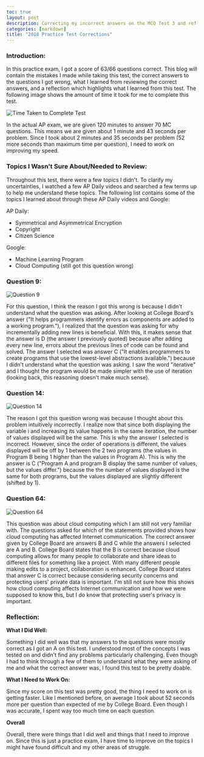 ```yaml
---
toc: true
layout: post
description: Correcting my incorrect answers on the MCQ Test 3 and reflecting on them.
categories: [markdown]
title: "2018 Practice Test Corrections"
---
```


### Introduction: 

In this practice exam, I got a score of 63/66 questions correct. This blog will contain the mistakes I made while taking this test, the correct answers to the questions I got wrong, what I learned from reviewing the correct answers, and a reflection which highlights what I learned from this test. The following image shows the amount of time it took for me to complete this test.

![]({{site.baseurl}}/images/2018PracticeTestTimed.png "Time Taken to Complete Test")

In the actual AP exam, we are given 120 minutes to answer 70 MC questions. This means we are given about 1 minute and 43 seconds per problem. Since I took about 2 minutes and 35 seconds per problem (52 more seconds than maximum time per question), I need to work on improving my speed.

### Topics I Wasn't Sure About/Needed to Review:

Throughout this test, there were a few topics I didn't. To clarify my uncertainties, I watched a few AP Daily videos and searched a few terms up to help me understand these topics. The following list contains some of the topics I learned about through these AP Daily videos and Google:

AP Daily:

- Symmetrical and Asymmetrical Encryption
- Copyright
- Citizen Science

Google:

- Machine Learning Program
- Cloud Computing (still got this question wrong)

### Question 9:

![]({{site.baseurl}}/images/2018q9.png "Question 9")

For this question, I think the reason I got this wrong is because I didn't understand what the question was asking. After looking at College Board's answer ("It helps programmers identify errors as components are added to a working program."), I realized that the question was asking for why incrementally adding new lines is beneficial. With this, it makes sense that the answer is D (the answer I previously quoted) because after adding every new line, errors about the previous lines of code can be found and solved. The answer I selected was answer C ("It enables programmers to create programs that use the lowest-level abstractions available.") because I didn't understand what the question was asking. I saw the word "iterative" and I thought the program would be made simpler with the use of iteration (looking back, this reasoning doesn't make much sense).

### Question 14:

![]({{site.baseurl}}/images/2018q14.png "Question 14")

The reason I got this question wrong was because I thought about this problem intuitively incorrectly. I realize now that since both displaying the variable i and increasing its value happens in the same iteration, the number of values displayed will be the same. This is why the answer I selected is incorrect. However, since the order of operations is different, the values displayed will be off by 1 between the 2 two programs (the values in Program B being 1 higher than the values in Program A). This is why the answer is C ("Program A and program B display the same number of values, but the values differ.") because the the number of values displayed is the same for both programs, but the values displayed are slightly different (shifted by 1).

### Question 64:

![]({{site.baseurl}}/images/2018q64.png "Question 64")

This question was about cloud computing which I am still not very familiar with. The questions asked for which of the statements provided shows how cloud computing has affected Internet communication. The correct answer given by College Board are answers B and C while the answers I selected are A and B. College Board states that the B is correct because cloud computing allows for many people to collaborate and share ideas to different files for something like a project. With many different people making edits to a project, collaboration is enhanced. College Board states that answer C is correct because considering security concerns and protecting users' private data is important. I'm still not sure how this shows how cloud computing affects Internet communication and how we were supposed to know this, but I do know that protecting user's privacy is important.

### Reflection:

**What I Did Well:**

Something I did well was that my answers to the questions were mostly correct as I got an A on this test. I understood most of the concepts I was tested on and didn't find any problems particularly challenging. Even though I had to think through a few of them to understand what they were asking of me and what the correct answer was, I found this test to be pretty doable.

**What I Need to Work On:**

Since my score on this test was pretty good, the thing I need to work on is getting faster. Like I mentioned before, on average I took about 52 seconds more per question than expected of me by College Board. Even though I was accurate, I spent way too much time on each question.

**Overall**

Overall, there were things that I did well and things that I need to improve on. Since this is just a practice exam, I have time to improve on the topics I might have found difficult and my other areas of struggle.